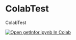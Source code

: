 # ColabTest
ColabTest

[![Open getInfor.ipynb In Colab](https://colab.research.google.com/assets/colab-badge.svg)](https://colab.research.google.com/github/JeonghunLee/ColabTest/blob/master/getInfor.ipynb)
